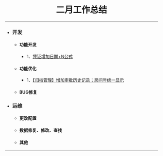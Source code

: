 <div>
	<H1 align = "center">二月工作总结</H1>
</div>

----


- ### 开发
	- #### 功能开发
		- 1、[凭证增加日期+N公式](https://www.tapd.cn/63403638/prong/tasks/view/1163403638001001255 "凭证增加日期+N公式")
	- #### 功能优化
		- 1、[【归档管理】增加审批历史记录；房间号统一显示](https://www.tapd.cn/63403638/prong/tasks/view/1163403638001001258)
	- #### BUG修复
- ### 运维
	- #### 更改配置
	- #### 数据修复、修改、查找
	- #### 其他


----